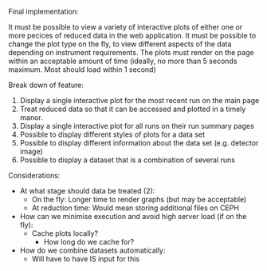 Final implementation:

It must be possible to view a variety of interactive plots of either one or more pecices of reduced data in the web application.
It must be possible to change the plot type on the fly, to view different aspects of the data depending on instrument requirements.
The plots must render on the page within an acceptable amount of time (ideally, no more than 5 seconds maximum. Most should load within 1 second)


Break down of feature:
1. Display a single interactive plot for the most recent run on the main page
2. Treat reduced data so that it can be accessed and plotted in a timely manor.
3. Display a single interactive plot for all runs on their run summary pages
4. Possible to display different styles of plots for a data set
5. Possible to display different information about the data set (e.g. detector image)
6. Possible to display a dataset that is a combination of several runs

Considerations:
* At what stage should data be treated (2):
  * On the fly: Longer time to render graphs (but may be acceptable)
  * At reduction time: Would mean storing additional files on CEPH
* How can we minimise execution and avoid high server load (if on the fly):
  * Cache plots locally?
    * How long do we cache for?
* How do we combine datasets automatically:
  * Will have to have IS input for this

